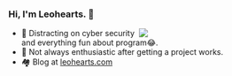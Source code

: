 ### Hi, I'm Leohearts. 👋

<a href="https://github.com/leohearts?tab=repositories" style="width:50%;display:block" >
  <img align=right style="display:block" src="https://github-readme-stats.vercel.app/api?username=leohearts&show_icons=true&theme=calm" />
</a>


- 🔐 Distracting on cyber security and everything fun about program😂.
- 🤔 Not always enthusiastic after getting a project works.
- 🏘 Blog at [leohearts.com](https://leohearts.com)
